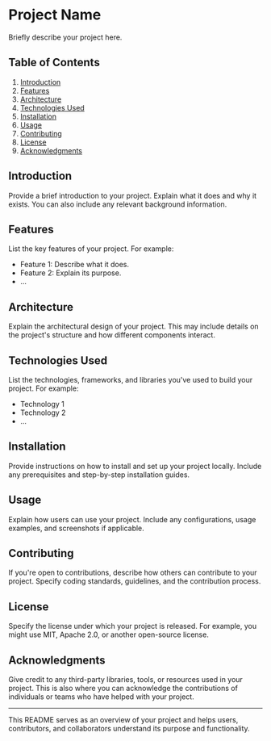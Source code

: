 # Project Name

Briefly describe your project here.

## Table of Contents

1. [Introduction](#introduction)
2. [Features](#features)
3. [Architecture](#architecture)
4. [Technologies Used](#technologies-used)
5. [Installation](#installation)
6. [Usage](#usage)
7. [Contributing](#contributing)
8. [License](#license)
9. [Acknowledgments](#acknowledgments)

## Introduction

Provide a brief introduction to your project. Explain what it does and why it exists. You can also include any relevant background information.

## Features

List the key features of your project. For example:

- Feature 1: Describe what it does.
- Feature 2: Explain its purpose.
- ...

## Architecture

Explain the architectural design of your project. This may include details on the project's structure and how different components interact.

## Technologies Used

List the technologies, frameworks, and libraries you've used to build your project. For example:

- Technology 1
- Technology 2
- ...

## Installation

Provide instructions on how to install and set up your project locally. Include any prerequisites and step-by-step installation guides.

## Usage

Explain how users can use your project. Include any configurations, usage examples, and screenshots if applicable.

## Contributing

If you're open to contributions, describe how others can contribute to your project. Specify coding standards, guidelines, and the contribution process.

## License

Specify the license under which your project is released. For example, you might use MIT, Apache 2.0, or another open-source license.

## Acknowledgments

Give credit to any third-party libraries, tools, or resources used in your project. This is also where you can acknowledge the contributions of individuals or teams who have helped with your project.

---

This README serves as an overview of your project and helps users, contributors, and collaborators understand its purpose and functionality.

